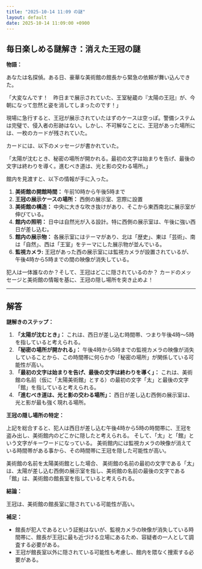 ```yaml
---
title: "2025-10-14 11:09 の謎"
layout: default
date: 2025-10-14 11:09:00 +0900
---
```

## 毎日楽しめる謎解き：消えた王冠の謎

**物語：**

あなたは名探偵。ある日、豪華な美術館の館長から緊急の依頼が舞い込んできた。

「大変なんです！　昨日まで展示されていた、王室秘蔵の『太陽の王冠』が、今朝になって忽然と姿を消してしまったのです！」

現場に急行すると、王冠が展示されていたはずのケースは空っぽ。警備システムは完璧で、侵入者の形跡はない。しかし、不可解なことに、王冠があった場所には、一枚のカードが残されていた。

カードには、以下のメッセージが書かれていた。

「太陽が沈むとき、秘密の場所が開かれる。最初の文字は始まりを告げ、最後の文字は終わりを導く。進むべき道は、光と影の交わる場所。」

館内を見渡すと、以下の情報が手に入った。

1.  **美術館の開館時間：** 午前10時から午後5時まで
2.  **王冠の展示ケースの場所：** 西側の展示室、窓際に設置
3.  **美術館の構造：** 中央に大きな吹き抜けがあり、そこから東西南北に展示室が伸びている。
4.  **館内の照明：** 日中は自然光が入る設計。特に西側の展示室は、午後に強い西日が差し込む。
5.  **館内の展示物：** 各展示室にはテーマがあり、北は「歴史」、東は「芸術」、南は「自然」、西は「王室」をテーマにした展示物が並んでいる。
6. **監視カメラ:** 王冠があった西の展示室には監視カメラが設置されているが、午後4時から5時までの間の映像が消失している。

犯人は一体誰なのか？そして、王冠はどこに隠されているのか？
カードのメッセージと美術館の情報を基に、王冠の隠し場所を突き止めよ！

---

## 解答

**謎解きのステップ：**

1.  **「太陽が沈むとき」：** これは、西日が差し込む時間帯、つまり午後4時～5時を指していると考えられる。
2.  **「秘密の場所が開かれる」：** 午後4時から5時までの監視カメラの映像が消失していることから、この時間帯に何らかの「秘密の場所」が関係している可能性が高い。
3.  **「最初の文字は始まりを告げ、最後の文字は終わりを導く」：** これは、美術館の名前（仮に「太陽美術館」とする）の最初の文字「太」と最後の文字「館」を指していると考えられる。
4.  **「進むべき道は、光と影の交わる場所」：** 西日が差し込む西側の展示室は、光と影が最も強く現れる場所。

**王冠の隠し場所の特定：**

上記を総合すると、犯人は西日が差し込む午後4時から5時の時間帯に、王冠を盗み出し、美術館内のどこかに隠したと考えられる。
そして、「太」と「館」という文字がキーワードになっている。
美術館内には監視カメラの映像が消えている時間帯がある事から、その時間帯に王冠を隠した可能性が高い。

美術館の名前を太陽美術館とした場合、
美術館の名前の最初の文字である「太」は、太陽が差し込む西側の展示室を指し、美術館の名前の最後の文字である「館」は、美術館の館長室を指していると考えられる。

**結論：**

王冠は、美術館の館長室に隠されている可能性が高い。

**補足：**

*   館長が犯人であるという証拠はないが、監視カメラの映像が消失している時間帯に、館長が王冠に最も近づける立場にあるため、容疑者の一人として調査する必要がある。
*   王冠が館長室以外に隠されている可能性も考慮し、館内を隈なく捜索する必要がある。
